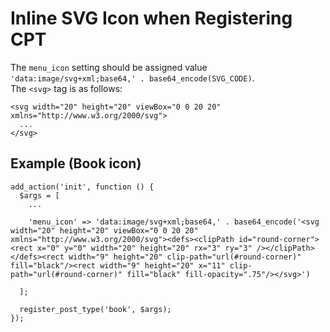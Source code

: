 # Inline SVG Icon when Registering CPT

The `menu_icon` setting should be assigned value `'data:image/svg+xml;base64,' . base64_encode(SVG_CODE)`.  
The `<svg>` tag is as follows:

```
<svg width="20" height="20" viewBox="0 0 20 20" xmlns="http://www.w3.org/2000/svg">
  ...
</svg>
```

## Example (Book icon)

```
add_action('init', function () {
  $args = [
    ...

    'menu_icon' => 'data:image/svg+xml;base64,' . base64_encode('<svg width="20" height="20" viewBox="0 0 20 20" xmlns="http://www.w3.org/2000/svg"><defs><clipPath id="round-corner"><rect x="0" y="0" width="20" height="20" rx="3" ry="3" /></clipPath></defs><rect width="9" height="20" clip-path="url(#round-corner)" fill="black"/><rect width="9" height="20" x="11" clip-path="url(#round-corner)" fill="black" fill-opacity=".75"/></svg>')

  ];

  register_post_type('book', $args);
});
```